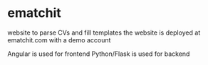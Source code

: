 # ematchit
website to parse CVs and fill templates the website is deployed at ematchit.com with a demo account

Angular is used for frontend Python/Flask is used for backend
